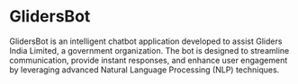 # GlidersBot
GlidersBot is an intelligent chatbot application developed to assist Gliders India Limited, a government organization. The bot is designed to streamline communication, provide instant responses, and enhance user engagement by leveraging advanced Natural Language Processing (NLP) techniques.
